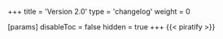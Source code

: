 +++
title = 'Version 2.0'
type = 'changelog'
weight = 0

[params]
  disableToc = false
  hidden = true
+++
{{< piratify >}}
